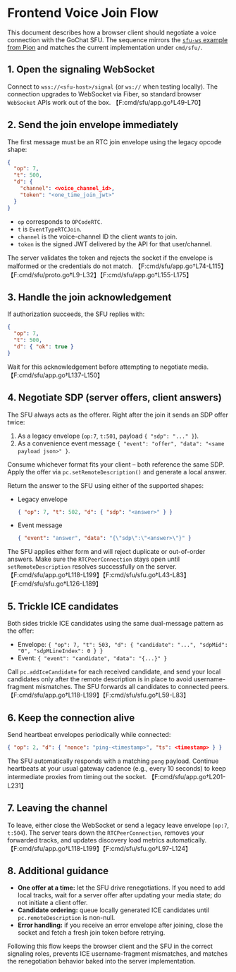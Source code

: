 # Frontend Voice Join Flow

This document describes how a browser client should negotiate a voice connection with the GoChat SFU. The sequence mirrors the [`sfu-ws` example from Pion](https://github.com/pion/webrtc/tree/master/examples/sfu-ws) and matches the current implementation under `cmd/sfu/`.

## 1. Open the signaling WebSocket

Connect to `wss://<sfu-host>/signal` (or `ws://` when testing locally). The connection upgrades to WebSocket via Fiber, so standard browser `WebSocket` APIs work out of the box. 【F:cmd/sfu/app.go†L49-L70】

## 2. Send the join envelope immediately

The first message must be an RTC join envelope using the legacy opcode shape:

```json
{
  "op": 7,
  "t": 500,
  "d": {
    "channel": <voice_channel_id>,
    "token": "<one_time_join_jwt>"
  }
}
```

* `op` corresponds to `OPCodeRTC`.
* `t` is `EventTypeRTCJoin`.
* `channel` is the voice-channel ID the client wants to join.
* `token` is the signed JWT delivered by the API for that user/channel.

The server validates the token and rejects the socket if the envelope is malformed or the credentials do not match. 【F:cmd/sfu/app.go†L74-L115】【F:cmd/sfu/proto.go†L9-L32】【F:cmd/sfu/app.go†L155-L175】

## 3. Handle the join acknowledgement

If authorization succeeds, the SFU replies with:

```json
{
  "op": 7,
  "t": 500,
  "d": { "ok": true }
}
```

Wait for this acknowledgement before attempting to negotiate media. 【F:cmd/sfu/app.go†L137-L150】

## 4. Negotiate SDP (server offers, client answers)

The SFU always acts as the offerer. Right after the join it sends an SDP offer twice:

1. As a legacy envelope (`op:7`, `t:501`, payload `{ "sdp": "..." }`).
2. As a convenience event message `{ "event": "offer", "data": "<same payload json>" }`.

Consume whichever format fits your client – both reference the same SDP. Apply the offer via `pc.setRemoteDescription()` and generate a local answer.

Return the answer to the SFU using either of the supported shapes:

* Legacy envelope
  ```json
  { "op": 7, "t": 502, "d": { "sdp": "<answer>" } }
  ```
* Event message
  ```json
  { "event": "answer", "data": "{\"sdp\":\"<answer>\"}" }
  ```

The SFU applies either form and will reject duplicate or out-of-order answers. Make sure the `RTCPeerConnection` stays open until `setRemoteDescription` resolves successfully on the server. 【F:cmd/sfu/app.go†L118-L199】【F:cmd/sfu/sfu.go†L43-L83】【F:cmd/sfu/sfu.go†L126-L189】

## 5. Trickle ICE candidates

Both sides trickle ICE candidates using the same dual-message pattern as the offer:

* Envelope: `{ "op": 7, "t": 503, "d": { "candidate": "...", "sdpMid": "0", "sdpMLineIndex": 0 } }`
* Event: `{ "event": "candidate", "data": "{...}" }`

Call `pc.addIceCandidate` for each received candidate, and send your local candidates only after the remote description is in place to avoid username-fragment mismatches. The SFU forwards all candidates to connected peers. 【F:cmd/sfu/app.go†L118-L199】【F:cmd/sfu/sfu.go†L59-L83】

## 6. Keep the connection alive

Send heartbeat envelopes periodically while connected:

```json
{ "op": 2, "d": { "nonce": "ping-<timestamp>", "ts": <timestamp> } }
```

The SFU automatically responds with a matching `pong` payload. Continue heartbeats at your usual gateway cadence (e.g., every 10 seconds) to keep intermediate proxies from timing out the socket. 【F:cmd/sfu/app.go†L201-L231】

## 7. Leaving the channel

To leave, either close the WebSocket or send a legacy leave envelope (`op:7`, `t:504`). The server tears down the `RTCPeerConnection`, removes your forwarded tracks, and updates discovery load metrics automatically. 【F:cmd/sfu/app.go†L118-L199】【F:cmd/sfu/sfu.go†L97-L124】

## 8. Additional guidance

* **One offer at a time:** let the SFU drive renegotiations. If you need to add local tracks, wait for a server offer after updating your media state; do not initiate a client offer.
* **Candidate ordering:** queue locally generated ICE candidates until `pc.remoteDescription` is non-null.
* **Error handling:** if you receive an error envelope after joining, close the socket and fetch a fresh join token before retrying.

Following this flow keeps the browser client and the SFU in the correct signaling roles, prevents ICE username-fragment mismatches, and matches the renegotiation behavior baked into the server implementation.
